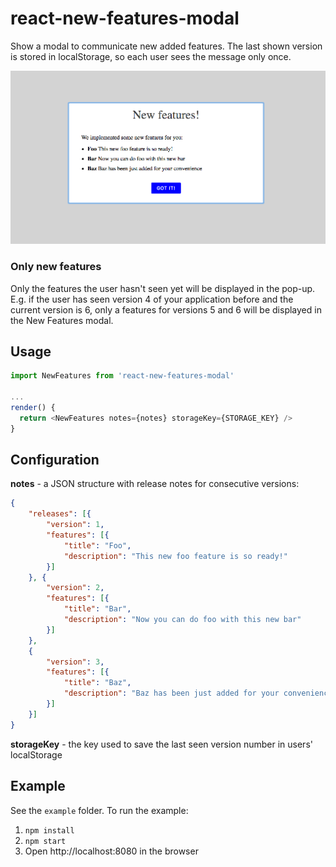 # react-new-features-modal

Show a modal to communicate new added features. The last shown version is stored in localStorage, so each user sees the message only once.

![screen](docs/screen.png)

### Only new features

Only the features the user hasn't seen yet will be displayed in the pop-up. E.g. if the user has seen version 4 of your application before and the current version is 6, only a features for versions 5 and 6 will be displayed in the New Features modal.


## Usage

```javascript
import NewFeatures from 'react-new-features-modal'

...
render() {
  return <NewFeatures notes={notes} storageKey={STORAGE_KEY} />
}
```

## Configuration

**notes** - a JSON structure with release notes for consecutive versions:

```json
{
    "releases": [{
        "version": 1,
        "features": [{
            "title": "Foo",
            "description": "This new foo feature is so ready!"
        }]
    }, {
        "version": 2,
        "features": [{
            "title": "Bar",
            "description": "Now you can do foo with this new bar"
        }]
    },
    {
        "version": 3,
        "features": [{
            "title": "Baz",
            "description": "Baz has been just added for your convenience"
        }]
    }]
}
```

**storageKey** - the key used to save the last seen version number in users' localStorage


## Example

See the `example` folder. To run the example:

1. `npm install`
2. `npm start`
3. Open http://localhost:8080 in the browser
